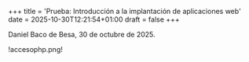 +++
title = 'Prueba: Introducción a la implantación de aplicaciones web'
date = 2025-10-30T12:21:54+01:00
draft = false
+++

Daniel Baco de Besa, 30 de octubre de 2025.

!accesophp.png!

